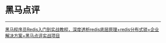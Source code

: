 # 黑马点评
---
[黑马程序员Redis入门到实战教程，深度透析redis底层原理+redis分布式锁+企业解决方案+黑马点评实战项目](https://www.bilibili.com/video/BV1cr4y1671t?spm_id_from=333.788.videopod.episodes&vd_source=790cf2e36af0e5a3a42f0dd9dd50310f)

